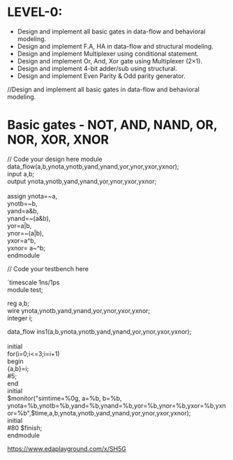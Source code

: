 # LEVEL-0:

<ul>
<li>Design and implement all basic gates in data-flow and behavioral modeling.</li>
<li>Design and implement F.A, HA in data-flow and structural modeling.</li>
<li>Design and implement Multiplexer using conditional statement.</li>
<li>Design and implement Or, And, Xor gate using Multiplexer (2×1).</li>
<li>Design and implement 4-bit adder/sub using structural.</li>
<li>Design and implement Even Parity & Odd parity generator.</li>
</ul>

//Design and implement all basic gates in data-flow and behavioral modeling.

# Basic gates - NOT, AND, NAND, OR, NOR, XOR, XNOR

// Code your design here
module data_flow(a,b,ynota,ynotb,yand,ynand,yor,ynor,yxor,yxnor);<br />
input a,b;<br />
output ynota,ynotb,yand,ynand,yor,ynor,yxor,yxnor;<br />
<br />
assign ynota=~a, <br />
       ynotb=~b, <br />
       yand=a&b, <br />
       ynand=~(a&b), <br />
       yor=a|b, <br />
       ynor=~(a|b), <br />
       yxor=a^b, <br />
       yxnor= a~^b; <br />
endmodule<br />

// Code your testbench here<br />

`timescale 1ns/1ps<br />
module test;<br />
  
  reg a,b;<br />
  wire ynota,ynotb,yand,ynand,yor,ynor,yxor,yxnor;<br />
  integer i;<br />
  
  data_flow  ins1(a,b,ynota,ynotb,yand,ynand,yor,ynor,yxor,yxnor);<br />
  <br />
  initial <br />
  for(i=0;i<=3;i=i+1)<br />
    begin<br />
      {a,b}=i;<br />
      #5;<br />
    end<br />
  initial<br />
    $monitor("simtime=%0g, a=%b, b=%b, ynota=%b,ynotb=%b,yand=%b,ynand=%b,yor=%b,ynor=%b,yxor=%b,yxnor=%b",$time,a,b,ynota,ynotb,yand,ynand,yor,ynor,yxor,yxnor);<br />
  initial<br />
  #80 $finish;<br />
endmodule<br />


https://www.edaplayground.com/x/SH5G

